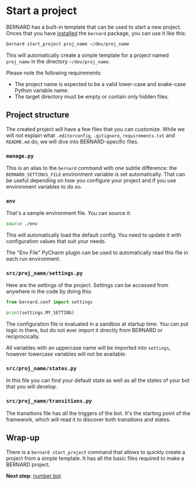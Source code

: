 Start a project
===============

BERNARD has a built-in template that can be used to start a new project.
Onces that you have [installed](./install.md) the `bernard` package, you
can use it like this:

```bash
bernard start_project proj_name ~/dev/proj_name
```

This will automatically create a simple template for a project named
`proj_name` in the directory `~/dev/proj_name`.

Please note the following requirements:

- The project name is expected to be a valid lower-case and snake-case
  Python variable name.
- The target directory must be empty or contain only hidden files.

## Project structure

The created project will have a few files that you can customize. While
we will not explain what `.editorconfig`, `.gitignore`,
`requirements.txt` and `README.md` do, we will dive into
BERNARD-specific files.

### `manage.py`

This is an alias to the `bernard` command with one subtle difference:
the `BERNARD_SETTINGS_FILE` environment variable is set automatically.
That can be useful depending on how you configure your project and if
you use environment variables to do so.

### `env`

That's a sample environment file. You can source it:

```bash
source ./env
```

This will automatically load the default config. You need to update it
with configuration values that suit your needs.

The "Env File" PyCharm plugin can be used to automatically read this
file in each run environment.

### `src/proj_name/settings.py`

Here are the settings of the project. Settings can be accessed from
anywhere in the code by doing this:

```python
from bernard.conf import settings

print(settings.MY_SETTING)
```

The configuration file is evaluated in a sandbox at startup time. You
can put logic in there, but do not ever import it directly from BERNARD
or reciprocically.

All variables with an uppercase name will be imported into `settings`,
however lowercase variables will not be available.

### `src/proj_name/states.py`

In this file you can find your default state as well as all the states
of your bot that you will develop.

### `src/proj_name/transitions.py`

The transitions file has all the triggers of the bot. It's the starting
point of the framework, which will read it to discover both transitions
and states.

## Wrap-up

There is a `bernard start_project` command that allows to quickly create
a project from a simple template. It has all the basic files required
to make a BERNARD project.

**Next step**: [number bot](./number-bot.md)
